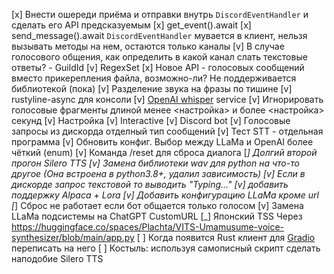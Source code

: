 [x] Внести ошереди приёма и отправки внутрь `DiscordEventHandler` и сделать его API предсказуемым
    [x] get_event().await
    [x] send_message().await
    `DiscordEventHandler` мувается в клиент, нельзя вызывать методы на нем, остаются только каналы
    [v] В случае голосового общения, как определить в какой канал слать текстовые ответы? - GuildId
[v] RegexSet
[x] Новое API - голосовых сообщений вместо прикерепления файла, возможно-ли?
    Не поддерживается библиотекой (пока)
[v] Разделение звука на фразы по тишине
[v] rustyline-async для консоли
[v] [OpenAI whisper](https://github.com/openai/whisper) service
[v] Игнорировать голосовые фрагменты длиной менее <настройка> и более <настройка> секунд
    [v] Настройка
    [v] Interactive
    [v] Discord bot
[v] Голосовые запросы из дискорда отделный тип сообщений
[v] Тест STT - отдельная программа
[v] Обновить конфиг. Выбор между LLaMa и OpenAI более чёткий (enum)
[v] Команда /reset для сброса диалога
[_] Долгий второй прогон Silero TTS
[v] Замена библиотеки wav для python на что-то другое (Она встроена в python3.8+, удалил зависимость)
[v] Если в дискорде запрос текстовой то выводить "Typing..."
[v] добавить поддержку Alpaca + Lora
[v] Добавить конфигурацию LLaMa кроме url
[_] Сброс не работает если бот общается только голосом
[v] Замена LLaMa подсистемы на ChatGPT CustomURL
[_] Японский TSS Через https://huggingface.co/spaces/Plachta/VITS-Umamusume-voice-synthesizer/blob/main/app.py
    [ ] Когда появится Rust клиент для [Gradio](https://gradio.app/) переписать на него
    [ ] Костыль: используя самописный скрипт сделать наподобие Silero TTS